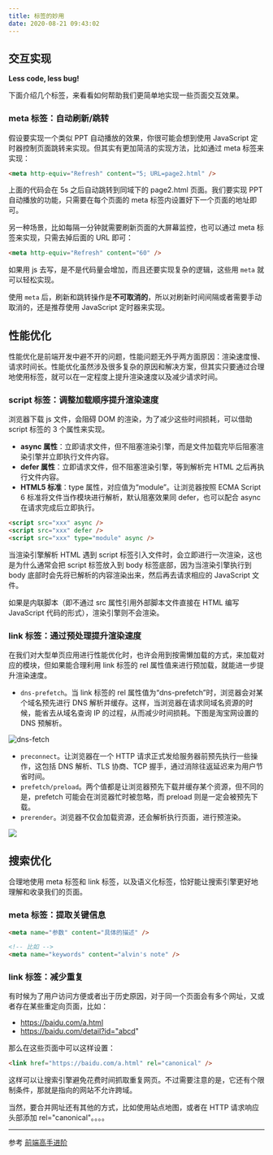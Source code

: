 ```yaml
---
title: 标签的妙用
date: 2020-08-21 09:43:02
---
```


## 交互实现

**Less code, less bug!**

下面介绍几个标签，来看看如何帮助我们更简单地实现一些页面交互效果。

### meta 标签：自动刷新/跳转

假设要实现一个类似 PPT 自动播放的效果，你很可能会想到使用 JavaScript 定时器控制页面跳转来实现。但其实有更加简洁的实现方法，比如通过 meta 标签来实现：

```html
<meta http-equiv="Refresh" content="5; URL=page2.html" />
```

上面的代码会在 5s 之后自动跳转到同域下的 page2.html 页面。我们要实现 PPT 自动播放的功能，只需要在每个页面的 meta 标签内设置好下一个页面的地址即可。

另一种场景，比如每隔一分钟就需要刷新页面的大屏幕监控，也可以通过 meta 标签来实现，只需去掉后面的 URL 即可：

```html
<meta http-equiv="Refresh" content="60" />
```

如果用 js 去写，是不是代码量会增加，而且还要实现复杂的逻辑，这些用 `meta` 就可以轻松实现。

使用 `meta` 后，刷新和跳转操作是**不可取消的**，所以对刷新时间间隔或者需要手动取消的，还是推荐使用 JavaScript 定时器来实现。

## 性能优化

性能优化是前端开发中避不开的问题，性能问题无外乎两方面原因：渲染速度慢、请求时间长。性能优化虽然涉及很多复杂的原因和解决方案，但其实只要通过合理地使用标签，就可以在一定程度上提升渲染速度以及减少请求时间。

### script 标签：调整加载顺序提升渲染速度

浏览器下载 js 文件，会阻碍 DOM 的渲染，为了减少这些时间损耗，可以借助 script 标签的 3 个属性来实现。

- **async 属性**：立即请求文件，但不阻塞渲染引擎，而是文件加载完毕后阻塞渲染引擎并立即执行文件内容。
- **defer 属性**：立即请求文件，但不阻塞渲染引擎，等到解析完 HTML 之后再执行文件内容。
- **HTML5 标准**：type 属性，对应值为“module”。让浏览器按照 ECMA Script 6 标准将文件当作模块进行解析，默认阻塞效果同 defer，也可以配合 async 在请求完成后立即执行。

```html
<script src="xxx" async />
<script src="xxx" defer />
<script src="xxx" type="module" async />
```

当渲染引擎解析 HTML 遇到 script 标签引入文件时，会立即进行一次渲染，这也是为什么通常会把 script 标签放入到 body 标签底部，因为当渲染引擎执行到 body 底部时会先将已解析的内容渲染出来，然后再去请求相应的 JavaScript 文件。

如果是内联脚本（即不通过 src 属性引用外部脚本文件直接在 HTML 编写 JavaScript 代码的形式），渲染引擎则不会渲染。

### link 标签：通过预处理提升渲染速度

在我们对大型单页应用进行性能优化时，也许会用到按需懒加载的方式，来加载对应的模块，但如果能合理利用 link 标签的 rel 属性值来进行预加载，就能进一步提升渲染速度。

- `dns-prefetch`。当 link 标签的 rel 属性值为“dns-prefetch”时，浏览器会对某个域名预先进行 DNS 解析并缓存。这样，当浏览器在请求同域名资源的时候，能省去从域名查询 IP 的过程，从而减少时间损耗。下图是淘宝网设置的 DNS 预解析。

![dns-fetch](https://gitee.com/alvin0216/cdn/raw/master/img/html/dns-fetch.png)

- `preconnect`。让浏览器在一个 HTTP 请求正式发给服务器前预先执行一些操作，这包括 DNS 解析、TLS 协商、TCP 握手，通过消除往返延迟来为用户节省时间。
- `prefetch/preload`。两个值都是让浏览器预先下载并缓存某个资源，但不同的是，prefetch 可能会在浏览器忙时被忽略，而 preload 则是一定会被预先下载。
- `prerender`。浏览器不仅会加载资源，还会解析执行页面，进行预渲染。

![](https://gitee.com/alvin0216/cdn/raw/master/img/html/lin-pre.png)

## 搜索优化

合理地使用 meta 标签和 link 标签，以及语义化标签，恰好能让搜索引擎更好地理解和收录我们的页面。

### meta 标签：提取关键信息

```html
<meta name="参数" content="具体的描述" />

<!-- 比如 -->
<meta name="keywords" content="alvin's note" />
```

### link 标签：减少重复

有时候为了用户访问方便或者出于历史原因，对于同一个页面会有多个网址，又或者存在某些重定向页面，比如：

- https://baidu.com/a.html
- https://baidu.com/detail?id="abcd"

那么在这些页面中可以这样设置：

```html
<link href="https://baidu.com/a.html" rel="canonical" />
```

这样可以让搜索引擎避免花费时间抓取重复网页。不过需要注意的是，它还有个限制条件，那就是指向的网站不允许跨域。

当然，要合并网址还有其他的方式，比如使用站点地图，或者在 HTTP 请求响应头部添加 rel="canonical"。。。。

---

参考 [前端高手进阶](https://kaiwu.lagou.com/course/courseInfo.htm?courseId=180#/detail/pc?id=3196)
